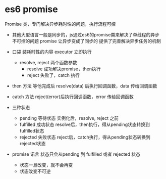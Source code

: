 # es6 promise

  Promise 类，专门解决异步耗时性的问题，执行流程可控
  - 其他大型语言一般是同步的，js通过es6的promise类来解决了单线程的异步不可控的问题
    promise 让异步变成了同步的 提供了完善解决异步任务的机制
  - 口袋 装耗时性的内容 executor 立即执行
    - resolve, reject 两个函数参数
      - resolve 成功解决promise，then执行
      - reject 失败了，catch 执行
  - then 方法 等他完成后
    resolve(data) 后执行回调函数，data 传给回调函数
  - catch 方法
    reject(error)后执行回调函数，error 传给回调函数
  - 三种状态
    - pending 等待状态 实例化后，resolve, reject 之前
    - fulfilled 成功状态 resolve后，then执行，得从pending状态转换到fulfilled状态
    - rejected 失败状态 reject后，catch执行，得从pending状态转换到rejected状态

  - promise 诺言 状态只会从pending 到 fulfilled 或者 rejected 状态
    - 状态一旦改变，就不会再变
    - 状态改变不可逆